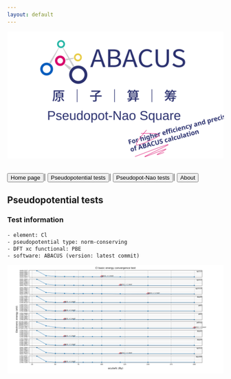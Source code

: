 ```yaml
---
layout: default
---
```


<link rel="stylesheet" type="text/css" href="../components/styles.css">



<p align="center">
    <img src="../../apns.svg">
</p>  

<br>
<button class="top_header_button" onclick="location.href='../../index.html'">
Home page</button>|
<button class="top_header_button" onclick="location.href='pseudopotential.html'">
Pseudopotential tests</button>|
<button class="top_header_button" onclick="location.href='../pseudopot-nao_tests/pseudopot-nao.html'">
Pseudopot-Nao tests</button>|
<button class="top_header_button">
About</button>
<br>

## Pseudopotential tests
### Test information
    - element: Cl
    - pseudopotential type: norm-conserving
    - DFT xc functional: PBE
    - software: ABACUS (version: latest commit)
    
<p align="center">
    <img src="../../apns_results/pseudopot/Cl.png">
</p>  